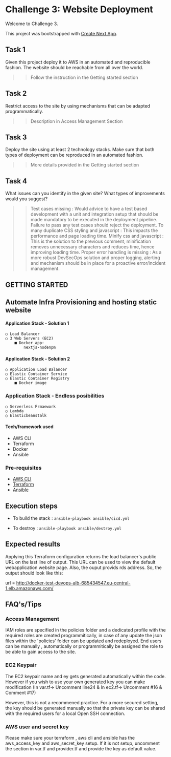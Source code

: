 # Challenge 3: Website Deployment

Welcome to Challenge 3.

This project was bootstrapped with [Create Next App](https://github.com/segmentio/create-next-app).

## Task 1

Given this project deploy it to AWS in an automated and reproducible fashion. The website should be reachable from all over the world.
 >> Follow the instruction in the Getting started section

## Task 2

Restrict access to the site by using mechanisms that can be adapted programmatically.
>> Description in Access Management Section

## Task 3

Deploy the site using at least 2 technology stacks. Make sure that both types of deployment can be reproduced in an automated fashion.

>> More details provided in the Getting started section

## Task 4

What issues can you identify in the given site? What types of improvements would you suggest?

>> Test cases missing : Would advice to have a test based development with a unit and integration setup that should be made mandatory to be executed in the deployment pipeline. Failure to pass any test cases should reject the deployment.
>> To many duplicate CSS styling and javascript : This impacts the performance and page loading time.
>> Minify css and javascript : This is the solution to the previous comment, minification removes unnecessary characters and reduces time, hence improving loading time.
>> Proper error handling is missing : As a more robust DevSecOps solution and proper logging, alerting and mechanism should be in place for a proactive error/incident management. 


## GETTING STARTED

## Automate Infra Provisioning and hosting static website

#### Application Stack - Solution 1
    ○ Load Balancer
    ○ 3 Web Servers (EC2)
        ■ Docker app:
            nextjs-nodenpm
#### Application Stack - Solution 2
    ○ Application Load Balancer
    ○ Elastic Container Service
    ○ Elastic Container Registry
        ■ Docker image

### Application Stack - Endless posibilities
    ○ Serverless Frmaework
    ○ Lambda
    ○ Elasticbeanstalk

#### Tech/framework used
- AWS CLI
- Terraform
- Docker
- Ansible
        

### Pre-requisites
- [AWS CLI](https://docs.aws.amazon.com/cli/latest/userguide/cli-chap-install.html)
- [Terraform](https://learn.hashicorp.com/tutorials/terraform/install-cli)
- [Ansible](https://docs.ansible.com/ansible/latest/installation_guide/intro_installation.html)


## Execution steps

- To build the stack : 
    `ansible-playbook ansible/cicd.yml`

- To destroy : 
    `ansible-playbook ansible/destroy.yml`

## Expected results 

Applying this Terraform configuration returns the load balancer's public URL on the last line of output.  This URL can be used to view the default webapplication website page. Also, the ouput provids rds address. So, the output should look like this:

url = http://docker-test-devops-alb-685434547.eu-central-1.elb.amazonaws.com/

## FAQ's/Tips

### Access Management
IAM roles are specified in the policies folder and a dedicated profile with the required roles are created programmitically, in case of any update the json files within the 'policies' folder can be updated and redeployed. 
End users can be manually , automatically or programmitically be assigned the role to be able to gain access to the site. 

### EC2 Keypair 
The EC2 keypair name and ey gets generated automatically within the code. However if you wish to use your own generated key you can make modification (In var.tf-> Uncomment line24 & In ec2.tf-> Uncomment #16 & Comment #17)

However, this is not a recommened practice. For a more secured setting, the key should be generated manually so that the private key can be shared with the required users for a local Open SSH connection.

### AWS user and secret key
Please make sure your terraform , aws cli and ansible has the aws_access_key and aws_secret_key setup. If it is not setup, uncomment the section in var.tf and provider.tf and provide the key as default value.

